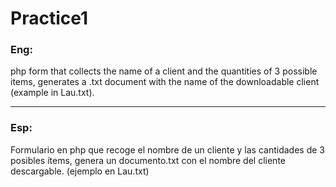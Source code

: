 # Practice1

### Eng:
php form that collects the name of a client and the quantities of 3 possible items, generates a .txt document with the name of the downloadable client (example in Lau.txt).<br>
___
### Esp:
Formulario en php que recoge el nombre de un cliente y las cantidades de 3 posibles ítems, genera un documento.txt con el nombre del cliente descargable. (ejemplo en Lau.txt)
